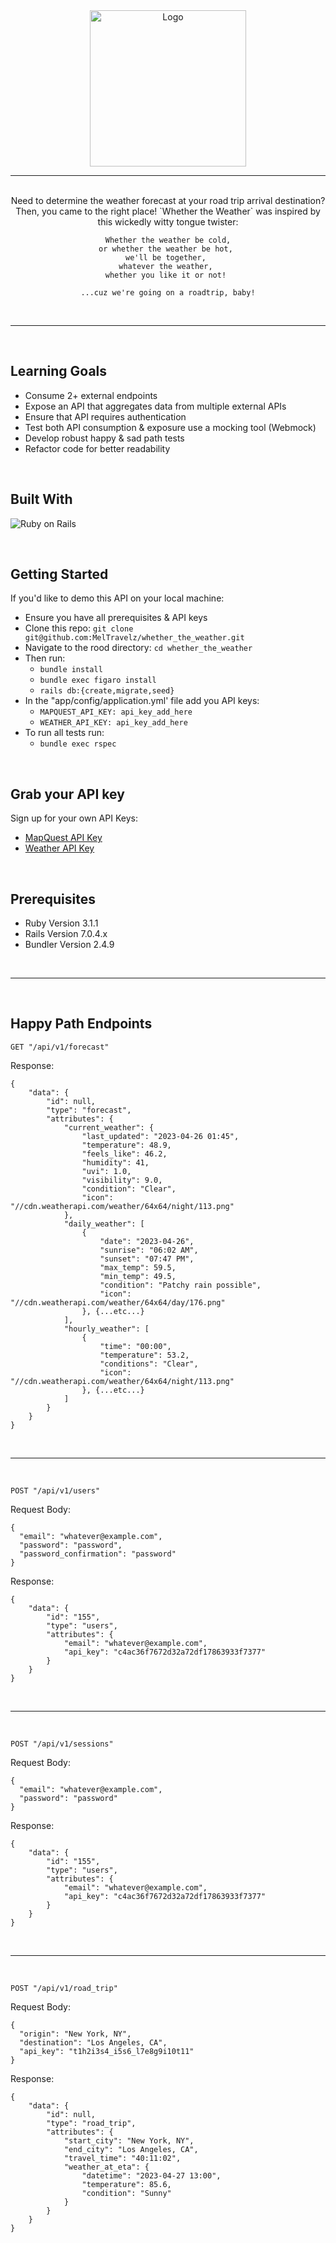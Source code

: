 
<div align="center">
 <img src="https://user-images.githubusercontent.com/116964982/235387042-3de64347-a359-409e-a849-868e9eb74fe9.jpeg" alt="Logo" width="250" height="250">

<br>

---
<br>
Need to determine the weather forecast at your road trip arrival destination?
Then, you came to the right place! `Whether the Weather` was inspired by this wickedly witty tongue twister:

<br>
 
```
Whether the weather be cold,
or whether the weather be hot, 
we'll be together, 
whatever the weather, 
whether you like it or not! 

...cuz we're going on a roadtrip, baby!
```
</div>
<br>

---
<br>

## Learning Goals

- Consume 2+ external endpoints
- Expose an API that aggregates data from multiple external APIs
- Ensure that API requires authentication
- Test both API consumption & exposure use a mocking tool (Webmock)
- Develop robust happy & sad path tests 
- Refactor code for better readability

<br>

## Built With
![Ruby on Rails](https://img.shields.io/badge/Ruby_on_Rails-CC0000?style=for-the-badge&logo=ruby-on-rails&logoColor=white)


<br>

## Getting Started

If you'd like to demo this API on your local machine:
- Ensure you have all prerequisites & API keys
- Clone this repo: `git clone git@github.com:MelTravelz/whether_the_weather.git`
- Navigate to the rood directory: `cd whether_the_weather`
- Then run:
    - `bundle install`
    - `bundle exec figaro install`
    - `rails db:{create,migrate,seed}`
- In the "app/config/application.yml' file add you API keys:
    - `MAPQUEST_API_KEY: api_key_add_here`
    - `WEATHER_API_KEY: api_key_add_here`
- To run all tests run:
    - `bundle exec rspec` 


<br>

## Grab your API key

Sign up for your own API Keys:
- [MapQuest API Key](https://developer.mapquest.com/user/login/sign-up)
- [Weather API Key](https://www.weatherapi.com/signup.aspx)


<br>

## Prerequisites

- Ruby Version 3.1.1
- Rails Version 7.0.4.x
- Bundler Version 2.4.9

<br>

---
<br>

## Happy Path Endpoints

`GET "/api/v1/forecast"`

Response:
```
{
    "data": {
        "id": null,
        "type": "forecast",
        "attributes": {
            "current_weather": {
                "last_updated": "2023-04-26 01:45",
                "temperature": 48.9,
                "feels_like": 46.2,
                "humidity": 41,
                "uvi": 1.0,
                "visibility": 9.0,
                "condition": "Clear",
                "icon": "//cdn.weatherapi.com/weather/64x64/night/113.png"
            },
            "daily_weather": [
                {
                    "date": "2023-04-26",
                    "sunrise": "06:02 AM",
                    "sunset": "07:47 PM",
                    "max_temp": 59.5,
                    "min_temp": 49.5,
                    "condition": "Patchy rain possible",
                    "icon": "//cdn.weatherapi.com/weather/64x64/day/176.png"
                }, {...etc...}
            ],
            "hourly_weather": [
                {
                    "time": "00:00",
                    "temperature": 53.2,
                    "conditions": "Clear",
                    "icon": "//cdn.weatherapi.com/weather/64x64/night/113.png"
                }, {...etc...}
            ]
        }
    }
}
```

<br>
<hr>
<br>

`POST "/api/v1/users"`

Request Body:
```
{
  "email": "whatever@example.com",
  "password": "password",
  "password_confirmation": "password"
}
```
Response:
```
{
    "data": {
        "id": "155",
        "type": "users",
        "attributes": {
            "email": "whatever@example.com",
            "api_key": "c4ac36f7672d32a72df17863933f7377"
        }
    }
}
```

<br>
<hr>
<br>

`POST "/api/v1/sessions"`

Request Body:
```
{
  "email": "whatever@example.com",
  "password": "password"
}
```
Response:
```
{
    "data": {
        "id": "155",
        "type": "users",
        "attributes": {
            "email": "whatever@example.com",
            "api_key": "c4ac36f7672d32a72df17863933f7377"
        }
    }
}
```

<br>
<hr>
<br>

`POST "/api/v1/road_trip"`

Request Body:
```
{
  "origin": "New York, NY",
  "destination": "Los Angeles, CA",
  "api_key": "t1h2i3s4_i5s6_l7e8g9i10t11"
}
```
Response: 
```
{
    "data": {
        "id": null,
        "type": "road_trip",
        "attributes": {
            "start_city": "New York, NY",
            "end_city": "Los Angeles, CA",
            "travel_time": "40:11:02",
            "weather_at_eta": {
                "datetime": "2023-04-27 13:00",
                "temperature": 85.6,
                "condition": "Sunny"
            }
        }
    }
}
```
